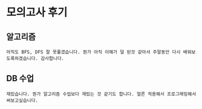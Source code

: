 

# 모의고사 후기


## 알고리즘
    아직도 BFS, DFS 잘 못풀겠습니다. 뭔가 아직 이해가 덜 된것 같아서 주말동안 다시 배워보도록하겠습니다. 감사합니다.

## DB 수업
    재밌습니다. 뭔가 알고리즘 수업보다 재밌는 것 같기도 합니다. 얼른 적용해서 프로그래밍해서 써보고싶습니다.

    
